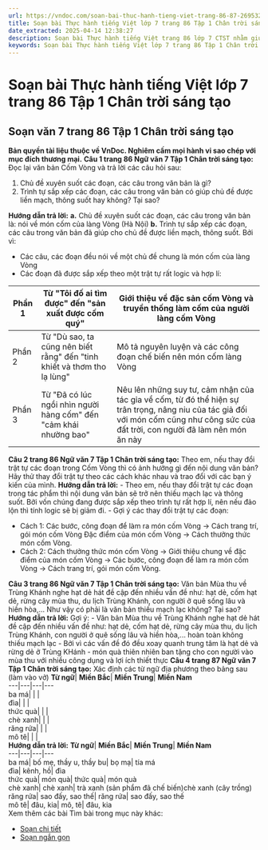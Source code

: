 ```yaml
---
url: https://vndoc.com/soan-bai-thuc-hanh-tieng-viet-trang-86-87-269532
title: Soạn bài Thực hành tiếng Việt lớp 7 trang 86 Tập 1 Chân trời sáng tạo - VnDoc.com
date_extracted: 2025-04-14 12:38:27
description: Soạn bài Thực hành tiếng Việt trang 86 lớp 7 CTST nhằm giúp các em HS đạt kết quả tốt trong quá trình làm bài tập và học tập môn Ngữ văn lớp 7 sách Chân trời sáng tạo.
keywords: Soạn bài Thực hành tiếng Việt lớp 7 trang 86 Tập 1 Chân trời sáng tạo,Soạn văn 7 trang 86 Tập 1 Chân trời sáng tạo,Thực hành tiếng Việt lớp 7 trang 86 Tập 1 Chân trời sáng tạo,Ngữ văn 7 trang 86 Tập 1 Chân trời sáng tạo,Thực hành tiếng Việt trang 86,Soạn bài Thực hành tiếng Việt trang 86,Soạn bài Thực hành tiếng Việt,Thực hành tiếng Việt,Soạn Thực hành tiếng Việt trang 86,Soạn văn 7 Thực hành tiếng Việt trang 86,Soạn Ngữ văn 7 Thực hành tiếng Việt trang 86
---
```


# Soạn bài Thực hành tiếng Việt lớp 7 trang 86 Tập 1 Chân trời sáng tạo
## **Soạn văn 7 trang 86 Tập 1 Chân trời sáng tạo**
**Bản quyền tài liệu thuộc về VnDoc. Nghiêm cấm mọi hành vi sao chép với mục đích thương mại.**
**Câu 1 trang 86 Ngữ văn 7 Tập 1 Chân trời sáng tạo:** Đọc lại văn bản Cốm Vòng và trả lời các câu hỏi sau:
  1. Chủ đề xuyên suốt các đoạn, các câu trong văn bản là gì?
  2. Trình tự sắp xếp các đoạn, các câu trong văn bản có giúp chủ đề được liền mạch, thông suốt hay không? Tại sao?

**Hướng dẫn trả lời:**
**a.** Chủ đề xuyên suốt các đoạn, các câu trong văn bản là: nói về món cốm của làng Vòng \(Hà Nội\)
**b.** Trình tự sắp xếp các đoạn, các câu trong văn bản đã giúp cho chủ đề được liền mạch, thông suốt. Bởi vì:
  * Các câu, các đoạn đều nói về một chủ đề chung là món cốm của làng Vòng
  * Các đoạn đã được sắp xếp theo một trật tự rất logic và hợp lí:

Phần 1| Từ "Tôi đố ai tìm được" đến "sản xuất được cốm quý"| Giới thiệu về đặc sản cốm Vòng và truyền thống làm cốm của người làng cốm Vòng  
---|---|---  
Phần 2| Từ "Dù sao, ta cũng nên biết rằng" đến "tinh khiết và thơm tho lạ lùng"| Mô tả nguyên luyện và các công đoạn chế biến nên món cốm làng Vòng  
Phần 3| Từ "Đã có lúc ngồi nhìn người hàng cốm" đến "cảm khái nhường bao"| Nêu lên những suy tư, cảm nhận của tác gỉa về cốm, từ đó thể hiện sự trân trọng, nâng niu của tác giả đối với món cốm cũng như công sức của đất trời, con người đã làm nên món ăn này  
**Câu 2 trang 86 Ngữ văn 7 Tập 1 Chân trời sáng tạo:** Theo em, nếu thay đổi trật tự các đoạn trong Cốm Vòng thì có ảnh hưởng gì đến nội dung văn bản? Hãy thử thay đổi trật tự theo các cách khác nhau và trao đổi với các bạn ý kiến của mình.
**Hướng dẫn trả lời:**
\- Theo em, nếu thay đổi trật tự các đoạn trong tác phẩm thì nội dung văn bản sẽ trở nên thiếu mạch lạc và thông suốt. Bởi vốn chúng đang được sắp xếp theo trình tự rất hợp lí, nên nếu đảo lộn thì tính logic sẽ bị giảm đi.
\- Gợi ý các thay đổi trật tự các đoạn:
  * Cách 1: Các bước, công đoạn để làm ra món cốm Vòng → Cách trang trí, gói món cốm Vòng Đặc điểm của món cốm Vòng → Cách thưởng thức món cốm Vòng.
  * Cách 2: Cách thưởng thức món cốm Vòng → Giới thiệu chung về đặc điểm của món cốm Vòng → Các bước, công đoạn để làm ra món cốm Vòng → Cách trang trí, gói món cốm Vòng.

**Câu 3 trang 86 Ngữ văn 7 Tập 1 Chân trời sáng tạo:** Văn bản Mùa thu về Trùng Khánh nghe hạt dẻ hát đề cập đến nhiều vấn đề như: hạt dẻ, cốm hạt dẻ, rừng cây mùa thu, du lịch Trùng Khánh, con người ở quê sống lâu và hiền hòa,... Như vậy có phải là văn bản thiếu mạch lạc không? Tại sao?
**Hướng dẫn trả lời:**
Gợi ý:
\- Văn bản Mùa thu về Trùng Khánh nghe hạt dẻ hát đề cập đến nhiều vấn đề như: hạt dẻ, cốm hạt dẻ, rừng cây mùa thu, du lịch Trùng Khánh, con người ở quê sống lâu và hiền hòa,... hoàn toàn không thiếu mạch lạc
\- Bởi vì các vấn đề đó đều xoay quanh trung tâm là hạt dẻ và rừng dẻ ở Trùng KHánh - món quà thiên nhiên ban tặng cho con người vào mùa thu với nhiều công dụng và lợi ích thiết thực
**Câu 4 trang 87 Ngữ văn 7 Tập 1 Chân trời sáng tạo:** Xác định các từ ngữ địa phương theo bảng sau \(làm vào vở\)
**Từ ngữ**| **Miền Bắc**| **Miền Trung**| **Miền Nam**  
---|---|---|---  
ba má| | |   
đìa| | |   
thức quà| | |   
chè xanh| | |   
răng rứa| | |   
mô tê| | |   
**Hướng dẫn trả lời:**
**Từ ngữ**| **Miền Bắc**| **Miền Trung**| **Miền Nam**  
---|---|---|---  
ba má| bố mẹ, thầy u, thầy bu| bọ mạ| tía má  
đìa| kênh, hồ| đìa  
thức quà| món quà| thức quà| món quà  
chè xanh| chè xanh| trà xanh \(sản phẩm đã chế biến\)chè xanh \(cây trồng\)  
răng rứa| sao đấy, sao thế| răng rứa| sao đấy, sao thế  
mô tê| đâu, kia| mô, tê| đâu, kia  
Xem thêm các bài Tìm bài trong mục này khác:
  * [Soạn chi tiết](</soan-bai-mua-phoi-san-truoc-nguyen-ngoc-tu-269534>)
  * [Soạn ngắn gọn](</soan-bai-mua-phoi-san-truoc-ngan-gon-269565>)

